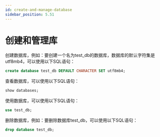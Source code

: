 ```yaml
---
id: create-and-manage-database
sidebar_position: 5.51
---
```


# 创建和管理库

创建数据库，例如：要创建一个名为test_db的数据库，数据库的默认字符集是utf8mb4，可以使用以下SQL语句：
```sql
create database test_db DEFAULT CHARACTER SET utf8mb4;
```
查看数据库，可以使用以下SQL语句：
```sql
show databases;
```
使用数据库，可以使用以下SQL语句：
```sql
use test_db;
```
删除数据库，例如：要删除数据库test_db，可以使用以下SQL语句：
```sql
drop database test_db;
```
